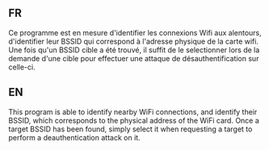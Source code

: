 ## FR
Ce programme est en mesure d'identifier les connexions Wifi aux alentours, d'identifier leur BSSID qui correspond à l'adresse physique de la carte wifi. Une fois qu'un BSSID cible a été trouvé, il suffit de le selectionner lors de la demande d'une cible pour effectuer une attaque de désauthentification sur celle-ci.

## EN
This program is able to identify nearby WiFi connections, and identify their BSSID, which corresponds to the physical address of the WiFi card. Once a target BSSID has been found, simply select it when requesting a target to perform a deauthentication attack on it.
